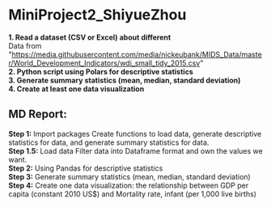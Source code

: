 # MiniProject2_ShiyueZhou


**1. Read a dataset (CSV or Excel) about different**  
   Data from  "https://media.githubusercontent.com/media/nickeubank/MIDS_Data/master/World_Development_Indicators/wdi_small_tidy_2015.csv"  
**2. Python script using Polars for descriptive statistics**  
**3. Generate summary statistics (mean, median, standard deviation)**  
**4. Create at least one data visualization**  


## MD Report:

**Step 1:** Import packages Create functions to load data, generate descriptive statistics for data, and generate summary statistics for data.  
**Step 1.5:** Load data Filter data into Dataframe format and own the values we want.  
**Step 2:** Using Pandas for descriptive statistics  
**Step 3:** Generate summary statistics (mean, median, standard deviation)  
**Step 4:** Create one data visualization: the relationship between GDP per capita (constant 2010 US$) and Mortality rate,   infant (per 1,000 live births)